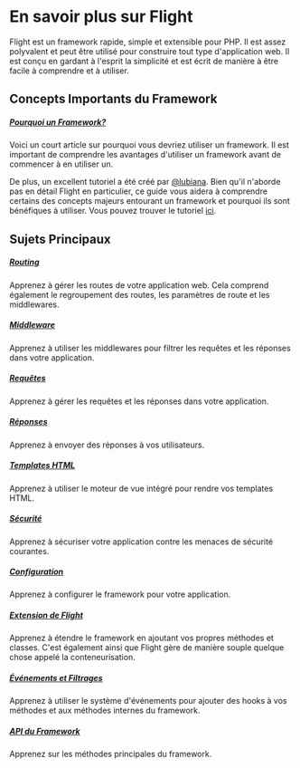 # En savoir plus sur Flight

Flight est un framework rapide, simple et extensible pour PHP. Il est assez polyvalent et peut être utilisé pour construire tout type d'application web. Il est conçu en gardant à l'esprit la simplicité et est écrit de manière à être facile à comprendre et à utiliser.

## Concepts Importants du Framework

##### [Pourquoi un Framework?](/learn/why-frameworks)

Voici un court article sur pourquoi vous devriez utiliser un framework. Il est important de comprendre les avantages d'utiliser un framework avant de commencer à en utiliser un.

De plus, un excellent tutoriel a été créé par [@lubiana](https://git.php.fail/lubiana). Bien qu'il n'aborde pas en détail Flight en particulier, ce guide vous aidera à comprendre certains des concepts majeurs entourant un framework et pourquoi ils sont bénéfiques à utiliser. Vous pouvez trouver le tutoriel [ici](https://git.php.fail/lubiana/no-framework-tutorial/src/branch/master/README.md).

## Sujets Principaux

##### [Routing](/learn/routing)

Apprenez à gérer les routes de votre application web. Cela comprend également le regroupement des routes, les paramètres de route et les middlewares.

##### [Middleware](/learn/middleware)

Apprenez à utiliser les middlewares pour filtrer les requêtes et les réponses dans votre application.

##### [Requêtes](/learn/requests)

Apprenez à gérer les requêtes et les réponses dans votre application.

##### [Réponses](/learn/responses)

Apprenez à envoyer des réponses à vos utilisateurs.

##### [Templates HTML](/learn/templates)

Apprenez à utiliser le moteur de vue intégré pour rendre vos templates HTML.

##### [Sécurité](/learn/security)

Apprenez à sécuriser votre application contre les menaces de sécurité courantes.

##### [Configuration](/learn/configuration)

Apprenez à configurer le framework pour votre application.

##### [Extension de Flight](/learn/extending)

Apprenez à étendre le framework en ajoutant vos propres méthodes et classes. C'est également ainsi que Flight gère de manière souple quelque chose appelé la conteneurisation.

##### [Événements et Filtrages](/learn/filtering)

Apprenez à utiliser le système d'événements pour ajouter des hooks à vos méthodes et aux méthodes internes du framework.

##### [API du Framework](/learn/api)

Apprenez sur les méthodes principales du framework.
